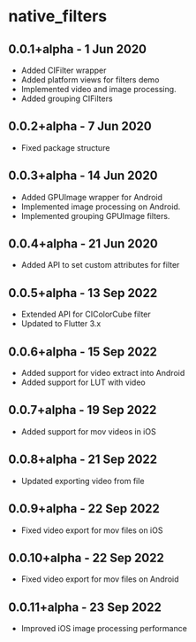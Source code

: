 # native_filters

## 0.0.1+alpha - 1 Jun 2020

* Added CIFilter wrapper 
* Added platform views for filters demo
* Implemented video and image processing.
* Added grouping CIFilters

## 0.0.2+alpha - 7 Jun 2020

* Fixed package structure

## 0.0.3+alpha - 14 Jun 2020

* Added GPUImage wrapper for Android
* Implemented image processing on Android.
* Implemented grouping GPUImage filters.

## 0.0.4+alpha - 21 Jun 2020

* Added API to set custom attributes for filter

## 0.0.5+alpha - 13 Sep 2022

* Extended API for CIColorCube filter
* Updated to Flutter 3.x 

## 0.0.6+alpha - 15 Sep 2022

* Added support for video extract into Android
* Added support for LUT with video

## 0.0.7+alpha - 19 Sep 2022

* Added support for mov videos in iOS

## 0.0.8+alpha - 21 Sep 2022

* Updated exporting video from file

## 0.0.9+alpha - 22 Sep 2022

* Fixed video export for mov files on iOS

## 0.0.10+alpha - 22 Sep 2022

* Fixed video export for mov files on Android

## 0.0.11+alpha - 23 Sep 2022

* Improved iOS image processing performance

